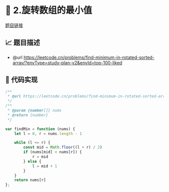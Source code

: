 # 🎲 2.旋转数组的最小值

[题目链接](https://leetcode.cn/problems/find-minimum-in-rotated-sorted-array/?envType=study-plan-v2&envId=top-100-liked)

## 📈 题目描述
* @url https://leetcode.cn/problems/find-minimum-in-rotated-sorted-array/?envType=study-plan-v2&envId=top-100-liked

## 📝 代码实现
```typescript
/**
 * @url https://leetcode.cn/problems/find-minimum-in-rotated-sorted-array/?envType=study-plan-v2&envId=top-100-liked
 */
/**
 * @param {number[]} nums
 * @return {number}
 */

var findMin = function (nums) {
    let l = 0, r = nums.length - 1

    while (l <= r) {
        const mid = Math.floor((l + r) / 2)
        if (nums[mid] < nums[r]) {
            r = mid
        } else {
            l = mid + 1
        }
    }
    return nums[r]
};
```
